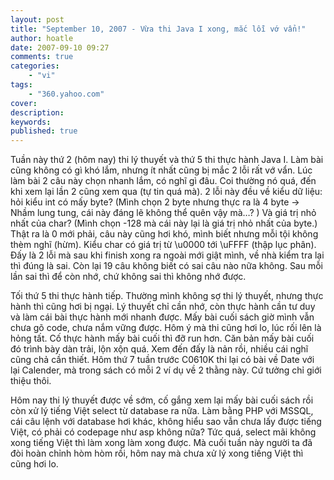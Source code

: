 ```yaml
---
layout: post
title: "September 10, 2007 - Vừa thi Java I xong, mắc lỗi vớ vẩn!"
author: hoatle
date: 2007-09-10 09:27
comments: true
categories:
    - "vi"
tags:
    - "360.yahoo.com"
cover:
description:
keywords:
published: true
---
```


Tuần này thứ 2 (hôm nay) thi lý thuyết và thứ 5 thi thực hành Java I. Làm bài cũng không có gì khó
lắm, nhưng ít nhất cũng bị mắc 2 lỗi rất vớ vẩn. Lúc làm bài 2 câu này chọn nhanh lắm, có nghĩ gì
đâu. Coi thường nó quá, đến khi xem lại lần 2 cũng xem qua (tự tin quá mà). 2 lỗi này đều về kiểu
dữ liệu: hỏi kiểu int có mấy byte? (Mình chọn 2 byte nhưng thực ra là 4 byte -> Nhầm lung tung, cái
này đáng lẽ không thể quên vậy mà…? ) Và giá trị nhỏ nhất của char? (Mình chọn -128 mà cái này lại
là giá trị nhỏ nhất của byte.) Thật ra là 0 mới phải, câu này cũng hơi khó, mình biết nhưng mỗi tội
không thèm nghĩ (hừm). Kiểu char có giá trị từ \u0000 tới \uFFFF (thập lục phân). Đấy là 2 lỗi mà
sau khi finish xong ra ngoài mới giật mình, về nhà kiểm tra lại thì đúng là sai. Còn lại 19 câu
không biết có sai câu nào nữa không. Sau mỗi lần sai thì để còn nhớ, chứ không sai thì không nhớ
được.

<!-- more -->

Tối thứ 5 thi thực hành tiếp. Thường mình không sợ thi lý thuyết, nhưng thực hành thì cũng hơi bị
ngại. Lý thuyết chỉ cần nhớ, còn thực hành cần tư duy và làm cái bài thực hành mới nhanh được. Mấy
bài cuối sách giờ mình vẫn chưa gõ code, chưa nắm vững được. Hôm ý mà thi cũng hơi lo, lúc rối lên
là hỏng tất. Cố thực hành mấy bài cuối thì đỡ run hơn. Căn bản mấy bài cuối đó trình bày dàn trải,
lộn xộn quá. Xem đến đấy là nản rồi, nhiều cái nghĩ cũng chả cần thiết. Hôm thứ 7 tuần trước C0610K
thi lại có bài về Date với lại Calender, mà trong sách có mỗi 2 ví dụ về 2 thằng này. Cứ tưởng chỉ
giới thiệu thôi.

Hôm nay thi lý thuyết được về sớm, cố gắng xem lại mấy bài cuối sách rồi còn xử lý tiếng Việt select
từ database ra nữa. Làm bằng PHP với MSSQL, cái câu lệnh với database hơi khác, không hiểu sao vẫn
chưa lấy được tiếng Việt, có phải có codepage như asp không nữa? Tức quá, select mãi không xong
tiếng Việt thì làm xong làm xong được. Mà cuối tuần này người ta đã đòi hoàn chỉnh hòm hòm rồi, hôm
nay mà chưa xử lý xong tiếng Việt thì cũng hơi lo.
